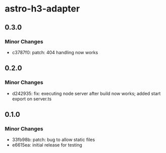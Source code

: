 # astro-h3-adapter

## 0.3.0

### Minor Changes

- c3787f0: patch: 404 handling now works

## 0.2.0

### Minor Changes

- d242935: fix: executing node server after build now works; added start export on server.ts

## 0.1.0

### Minor Changes

- 33fb98b: patch: bug to allow static files
- e6615ea: initial release for testing
